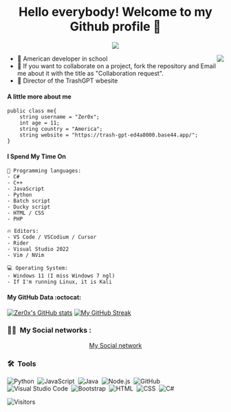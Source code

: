   <h1 align="center">Hello everybody! Welcome to my Github profile 👋</h1>
</p>
<p align="center">
  <a align="center" href="https://github.com/DenverCoder1/readme-typing-svg"><img src="https://readme-typing-svg.herokuapp.com?&font=IBM+Plex+Sans&color=F72EE2&size=25&lines=Welcome+to+my+GitHub+Profile!;" /></a>
</p>
<img align="right" src="https://media.giphy.com/media/M9gbBd9nbDrOTu1Mqx/giphy.gif">
<ul>
<li>🔭 American developer in school</li>
<li>👯 If you want to collaborate on a project, fork the repository and Email me about it with the title as "Collaboration request".</li>
<li>👾 Director of the TrashGPT wbesite</li>
</ul>

#### A little more about me
```golang
public class me{
    string username = "Zer0x";
    int age = 11;
    string country = "America";
    string website = "https://trash-gpt-ed4a8000.base44.app/";
}
```


#### I Spend My Time On
```text
💬 Programming languages:
- C#
- C++
- JavaScript
- Python
- Batch script
- Ducky script
- HTML / CSS 
- PHP 

🔥 Editors:
- VS Code / VSCodium / Cursor
- Rider
- Visual Studio 2022
- Vim / NVim

💻 Operating System:
- Windows 11 (I miss Windows 7 ngl)
- If I'm running Linux, it is Kali
```


#### My GitHub Data :octocat:
[![Zer0x's GitHub stats](https://github-readme-stats.vercel.app/api?username=clinton9999)](https://github.com/anuraghazra/github-readme-stats)
[![My GitHub Streak](https://streak-stats.demolab.com?user=clinton9999&theme=dark&hide_border=true)](https://git.io/streak-stats)
### 🤝🏻 &nbsp;My Social networks :

<p align="center">
<a href="https://www.youtube.com/@ClintonWild_editzfor500">My Social network</a>

### 🛠 &nbsp;Tools

![Python](https://img.shields.io/badge/-Python-05122A?style=flat&logo=python)&nbsp;
![JavaScript](https://img.shields.io/badge/-JavaScript-05122A?style=flat&logo=javascript)&nbsp;
![Java](https://img.shields.io/badge/-Java-05122A?style=flat&logo=Java&logoColor=FFA518)&nbsp;
![Node.js](https://img.shields.io/badge/-Node.js-05122A?style=flat&logo=node.js)&nbsp;
![GitHub](https://img.shields.io/badge/-GitHub-05122A?style=flat&logo=github)&nbsp;
![Visual Studio Code](https://img.shields.io/badge/-Visual%20Studio%20Code-05122A?style=flat&logo=visual-studio-code&logoColor=007ACC)&nbsp;
![Bootstrap](https://img.shields.io/badge/-Bootstrap-05122A?style=flat&logo=bootstrap&logoColor=563D7C)&nbsp;
![HTML](https://img.shields.io/badge/-HTML-05122A?style=flat&logo=HTML5)&nbsp;
![CSS](https://img.shields.io/badge/-CSS-05122A?style=flat&logo=CSS3&logoColor=1572B6)&nbsp;
![C#](https://img.shields.io/badge/-csharp-05122A?style=flat&logo=csharp)&nbsp;

![Visitors](https://api.visitorbadge.io/api/visitors?path=https%3A%2F%2Fgithub.com%2FSeenKid&label=Views&labelColor=%23ff2233&countColor=%2334af7a)



